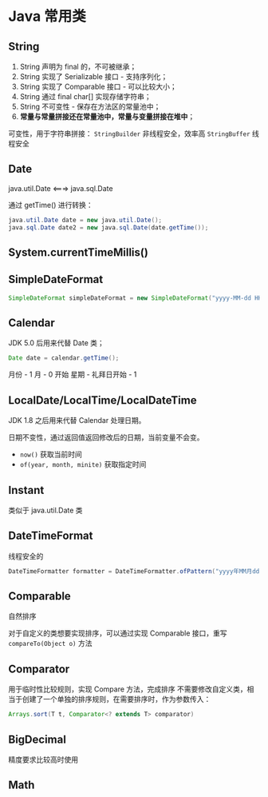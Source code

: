 # Java 常用类

## String

1. String 声明为 final 的，不可被继承；
1. String 实现了 Serializable 接口 - 支持序列化；
1. String 实现了 Comparable 接口 - 可以比较大小；
1. String 通过 final char[] 实现存储字符串；
1. String 不可变性 - 保存在方法区的常量池中；
1. **常量与常量拼接还在常量池中，常量与变量拼接在堆中**；

可变性，用于字符串拼接：
`StringBuilder` 非线程安全，效率高
`StringBuffer` 线程安全

## Date

java.util.Date <===> java.sql.Date

通过 getTime() 进行转换：
```java
java.util.Date date = new java.util.Date();
java.sql.Date date2 = new java.sql.Date(date.getTime());
```

## System.currentTimeMillis()

## SimpleDateFormat

```java
SimpleDateFormat simpleDateFormat = new SimpleDateFormat("yyyy-MM-dd HH:mm:ss");
```

## Calendar

JDK 5.0 后用来代替 Date 类；

```java
Date date = calendar.getTime();
```

月份 - 1 月 - 0 开始
星期 - 礼拜日开始 - 1

## LocalDate/LocalTime/LocalDateTime

JDK 1.8 之后用来代替 Calendar 处理日期。

日期不变性，通过返回值返回修改后的日期，当前变量不会变。

- `now()` 获取当前时间
- `of(year, month, minite)` 获取指定时间

## Instant

类似于 java.util.Date 类

## DateTimeFormat

线程安全的

```java
DateTimeFormatter formatter = DateTimeFormatter.ofPattern("yyyy年MM月dd日");
```

## Comparable

自然排序

对于自定义的类想要实现排序，可以通过实现 Comparable 接口，重写 `compareTo(Object o)` 方法

## Comparator

用于临时性比较规则，实现 Compare 方法，完成排序
不需要修改自定义类，相当于创建了一个单独的排序规则，在需要排序时，作为参数传入：

```java
Arrays.sort(T t, Comparator<? extends T> comparator)
```

## BigDecimal

精度要求比较高时使用

## Math